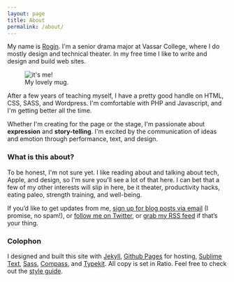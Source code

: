 ```yaml
---
layout: page
title: About
permalink: /about/
---
```


My name is [Rogin](http://twitter.com/RoginFarrer). I'm a senior drama major at Vassar College, where I do mostly design and technical theater. In my free time I like to write and design and build web sites.

<figure class="alignleft"><img class="about-photo" src="https://s3.amazonaws.com/roginfarrer.com/rogin-avatar.jpg" alt="it's me!"  />
<figcaption>My lovely mug.</figcaption>
</figure>

After a few years of teaching myself, I have a pretty good handle on HTML, CSS, SASS, and Wordpress. I'm comfortable with PHP and Javascript, and I'm getting better all the time.

Whether I'm creating for the page or the stage, I'm passionate about **expression** and **story-telling**. I'm excited by the communication of ideas and emotion through performance, text, and design. 

### What is this about?

To be honest, I'm not sure yet. I like reading about and talking about tech, Apple, and design, so I'm sure you'll see a lot of that here. I can bet that a few of my other interests will slip in here, be it theater, productivity hacks, eating paleo, strength training, and well-being.

If you’d like to get updates from me, [sign up for blog posts via email]() (I promise, no spam!), or [follow me on Twitter](http://twitter.com/RoginFarrer), or [grab my RSS feed](/feed.xml/) if that’s your thing.

### Colophon

I designed and built this site with [Jekyll](http://jekyllrb.com), [Github Pages](http://github.com) for hosting, [Sublime Text](http://sublimetext.com), [Sass](http://sass-lang.com), [Compass](http://compass-style.org), and [Typekit](http://typekit.com). All copy is set in Ratio. Feel free to check out the [style guide](/styleguide).